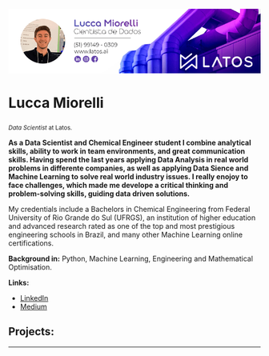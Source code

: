 <p align="center">
  <img src="Lucca.png" >
</p>

# Lucca Miorelli
<sub>*Data Scientist* at Latos.</sub>

**As a Data Scientist and Chemical Engineer student I combine analytical skills, ability to work in team environments, and great communication skills. Having spend the last years applying Data Analysis in real world problems in differente companies, as well as applying Data Sience and Machine Learning to solve real world industry issues. I really enojoy to face challenges, which made me develope a critical thinking and problem-solving skills, guiding data driven solutions.**

My credentials include a Bachelors in Chemical Engineering from Federal University of Rio Grande do Sul (UFRGS), an institution of higher education and advanced research rated as one of the top and most prestigious engineering schools in Brazil, and many other Machine Learning online certifications.

**Background in:** Python, Machine Learning, Engineering and Mathematical Optimisation.

**Links:**
* [LinkedIn](https://www.linkedin.com/in/lucca-miorelli/)
* [Medium](https://www.medium.com)


## Projects:


---
